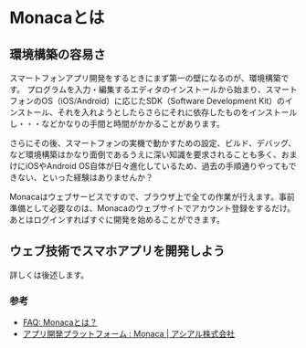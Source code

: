 # Monacaとは

## 環境構築の容易さ

スマートフォンアプリ開発をするときにまず第一の壁になるのが、環境構築です。
プログラムを入力・編集するエディタのインストールから始まり、スマートフォンのOS（iOS/Android）に応じたSDK（Software Development Kit）のインストール、それを入れようとしたらさらにそれに依存したものをインストールし・・・などかなりの手間と時間がかかることがあります。

さらにその後、スマートフォンの実機で動かすための設定、ビルド、デバッグ、など環境構築はかなり面倒であるうえに深い知識を要求されることも多く、おまけにiOSやAndroid OS自体が日々進化しているため、過去の手順通りやってもできない、といった経験はありませんか？

Monacaはウェブサービスですので、ブラウザ上で全ての作業が行えます。事前準備として必要なのは、Monacaのウェブサイトでアカウント登録をするだけ。あとはログインすればすぐに開発を始めることができます。

## ウェブ技術でスマホアプリを開発しよう




詳しくは後述します。



### 参考

* [FAQ: Monacaとは？](https://docs.monaca.io/ja/faq/general/#what-is-monaca)
* [アプリ開発プラットフォーム : Monaca | アシアル株式会社 ](http://www.asial.co.jp/business/mobile/)

